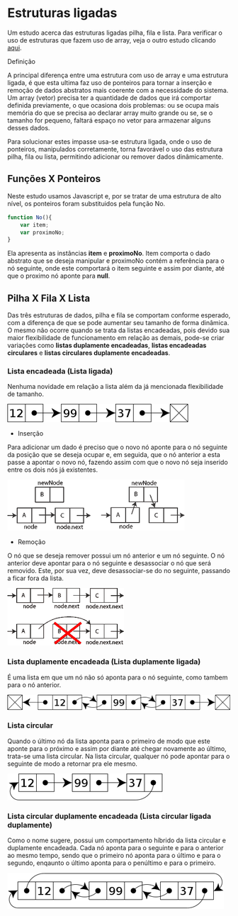 # Estruturas ligadas

Um estudo acerca das estruturas ligadas pilha, fila e lista. Para verificar o uso de estruturas que fazem uso de array, veja o outro estudo clicando [aqui](https://github.com/Gwolner/tad-pilha-fila-lista).

Definição

A principal diferença entre uma estrutura com uso de array e uma estrutura ligada, é que esta ultima faz uso de ponteiros para tornar a inserção e remoção de dados abstratos mais coerente com a necessidade do sistema. Um array (vetor) precisa ter a quantidade de dados que irá comportar definida previamente, o que ocasiona dois problemas: ou se ocupa mais memória do que se precisa ao declarar array muito grande ou se, se o tamanho for pequeno, faltará espaço no vetor para armazenar alguns desses dados.

Para solucionar estes impasse usa-se estrutura ligada, onde o uso de ponteiros, manipulados corretamente, torna favorável o uso das estrutura pilha, fila ou lista, permitindo adicionar ou remover dados dinâmicamente.

## Funções X Ponteiros

Neste estudo usamos Javascript e, por se tratar de uma estrutura de alto nível, os ponteiros foram substituidos pela função No.

```js
function No(){
	var item;
	var proximoNo;
}
```

Ela apresenta as instâncias <b>item</b> e <b>proximoNo</b>. Item comporta o dado abstrato que se deseja manipular e proximoNo contém a referência para o nó seguinte, onde este comportará o item seguinte e assim por diante, até que o proximo nó aponte para <b>null</b>.

## Pilha X Fila X Lista

Das três estruturas de dados, pilha e fila se comportam conforme esperado, com a diferença de que se pode aumentar seu tamanho de forma dinâmica. O mesmo não ocorre quando se trata da listas encadeadas, pois devido sua maior flexibilidade de funcionamento em relação as demais, pode-se criar variações como <b>listas duplamente encadeadas</b>, <b>listas encadeadas circulares</b> e <b>listas circulares duplamente encadeadas</b>.

### Lista encadeada (Lista ligada)

Nenhuma novidade em relação a lista além da já mencionada flexibilidade de tamanho.

<img src="img/lista_encadeada.png" aling="center"> 

* Inserção

Para adicionar um dado é preciso que o novo nó aponte para o nó seguinte da posição que se deseja ocupar e, em seguida, que o nó anterior a esta passe a apontar o novo nó, fazendo assim com que o novo nó seja inserido entre os dois nós já existentes.

<img src="img/insere.png" aling="center">

* Remoção

O nó que se deseja remover possui um nó anterior e um nó seguinte. O nó anterior deve apontar para o nó seguinte e desassociar o nó que será removido. Este, por sua vez, deve desassociar-se do no seguinte, passando a ficar fora da lista.

<img src="img/remove.png" aling="center">

### Lista duplamente encadeada (Lista duplamente ligada)

É uma lista em que um nó não só aponta para o nó seguinte, como tambem para o nó anterior.

<img src="img/duplamente_encadeada.png" aling="center">

### Lista circular

Quando o último nó da lista aponta para o primeiro de modo que este aponte para o próximo e assim por diante até chegar novamente ao último, trata-se uma lista circular. Na lista circular, qualquer nó pode apontar para o seguinte de modo a retornar pra ele mesmo.

<img src="img/circular.png" aling="center">

### Lista circular duplamente encadeada (Lista circular ligada duplamente)

Como o nome sugere, possui um comportamento híbrido da lista circular e duplamente encadeada. Cada nó aponta para o seguinte e para o anterior ao mesmo tempo, sendo que o primeiro nó aponta para o último e para o segundo, enqaunto o último aponta para o penúltimo e para o primeiro.

<img src="img/circular_dupla.png" aling="center">
